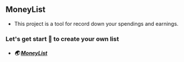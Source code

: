 ## MoneyList
- This project is a tool for record down your spendings and earnings.

### Let's get start :key: to create your own list
- ##### :earth_asia: [MoneyList](https://money-list-github-heroku.herokuapp.com/)